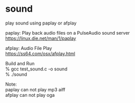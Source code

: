 sound
===============

play sound using paplay or afplay <br/>

paplay: Play back audio files on a PulseAudio sound server <br/>
https://linux.die.net/man/1/paplay <br/>

afplay: Audio File Play <br/>
https://ss64.com/osx/afplay.html <br/>

Build and Run <br/>
% gcc test_sound.c -o sound <br/>
% ./sound <br/>

Note: <br/>
paplay can not play mp3 aiff <br/>
afplay can not play oga <br/>
